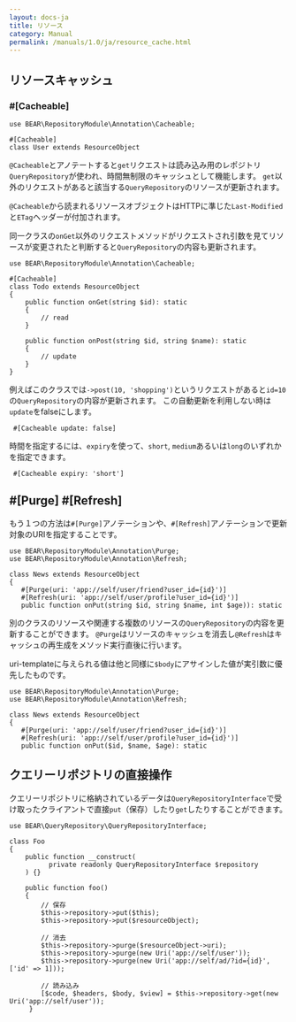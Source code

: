 ```yaml
---
layout: docs-ja
title: リソース
category: Manual
permalink: /manuals/1.0/ja/resource_cache.html
---
```



## リソースキャッシュ

### #[Cacheable]

```php?start_inline
use BEAR\RepositoryModule\Annotation\Cacheable;

#[Cacheable]
class User extends ResourceObject
```

`@Cacheable`とアノテートすると`get`リクエストは読み込み用のレポジトリ`QueryRepository`が使われ、時間無制限のキャッシュとして機能します。
`get`以外のリクエストがあると該当する`QueryRepository`のリソースが更新されます。

`@Cacheable`から読まれるリソースオブジェクトはHTTPに準じた`Last-Modified`と`ETag`ヘッダーが付加されます。

同一クラスの`onGet`以外のリクエストメソッドがリクエストされ引数を見てリソースが変更されたと判断すると`QueryRepository`の内容も更新されます。


```php?start_inline
use BEAR\RepositoryModule\Annotation\Cacheable;

#[Cacheable]
class Todo extends ResourceObject
{
    public function onGet(string $id): static
    {
        // read
    }

    public function onPost(string $id, string $name): static
    {
        // update
    }
}
```

例えばこのクラスでは`->post(10, 'shopping')`というリクエストがあると`id=10`の`QueryRepository`の内容が更新されます。
この自動更新を利用しない時は`update`をfalseにします。

```php?start_inline
 #[Cacheable update: false]
```

時間を指定するには、`expiry`を使って、`short`, `medium`あるいは`long`のいずれかを指定できます。
```php?start_inline
 #[Cacheable expiry: 'short']
```


## #[Purge] #[Refresh]

もう１つの方法は`#[Purge]`アノテーションや、`#[Refresh]`アノテーションで更新対象のURIを指定することです。


```php?start_inline
use BEAR\RepositoryModule\Annotation\Purge;
use BEAR\RepositoryModule\Annotation\Refresh;

class News extends ResourceObject
{
   #[Purge(uri: 'app://self/user/friend?user_id={id}')]
   #[Refresh(uri: 'app://self/user/profile?user_id={id}')]
   public function onPut(string $id, string $name, int $age)): static
```

別のクラスのリソースや関連する複数のリソースの`QueryRepository`の内容を更新することができます。
`@Purge`はリソースのキャッシュを消去し`@Refresh`はキャッシュの再生成をメソッド実行直後に行います。

uri-templateに与えられる値は他と同様に`$body`にアサインした値が実引数に優先したものです。

```php?start_inline
use BEAR\RepositoryModule\Annotation\Purge;
use BEAR\RepositoryModule\Annotation\Refresh;

class News extends ResourceObject
{
   #[Purge(uri: 'app://self/user/friend?user_id={id}')]
   #[Refresh(uri: 'app://self/user/profile?user_id={id}')]
   public function onPut($id, $name, $age): static
```

## クエリーリポジトリの直接操作

クエリーリポジトリに格納されているデータは`QueryRepositoryInterface`で受け取ったクライアントで直接`put`（保存）したり`get`したりすることができます。

```php?start_inline
use BEAR\QueryRepository\QueryRepositoryInterface;

class Foo
{
    public function __construct(
    	  private readonly QueryRepositoryInterface $repository
    ) {}

    public function foo()
    {
        // 保存
        $this->repository->put($this);
        $this->repository->put($resourceObject);

        // 消去
        $this->repository->purge($resourceObject->uri);
        $this->repository->purge(new Uri('app://self/user'));
        $this->repository->purge(new Uri('app://self/ad/?id={id}', ['id' => 1]));

        // 読み込み
        [$code, $headers, $body, $view] = $this->repository->get(new Uri('app://self/user'));
     }
```
